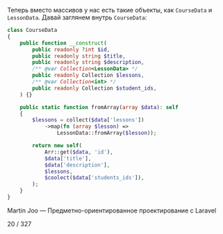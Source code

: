 Теперь вместо массивов у нас есть такие объекты, как `CourseData` и `LessonData`. Давай заглянем внутрь `CourseData`:

```php
class CourseData
{
    public function __construct(
        public readonly ?int $id,
        public readonly string $title,
        public readonly string $description,
        /** @var Collection<LessonData> */
        public readonly Collection $lessons,
        /** @var Collection<int> */
        public readonly Collection $student_ids,
    ) {}

    public static function fromArray(array $data): self
    {
        $lessons = collect($data['lessons'])
            ->map(fn (array $lesson) => 
                LessonData::fromArray($lesson));

        return new self(
            Arr::get($data, 'id'),
            $data['title'],
            $data['description'],
            $lessons,
            $coolect($data['students_ids']),
        );
    }
}            
```

Martin Joo — Предметно-ориентированное проектирование с Laravel

20 / 327
